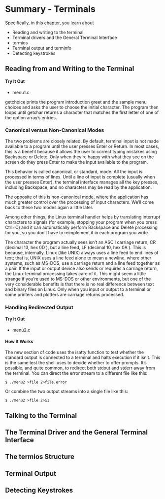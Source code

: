 # Summary - Terminals

Specifically, in this chapter, you learn about
* Reading and writing to the terminal
* Terminal drivers and the General Terminal Interface
* termios
* Terminal output and terminfo
* Detecting keystrokes

## Reading from and Writing to the Terminal

#### Try It Out
* menu1.c

getchoice prints the program introduction greet and the sample menu choices and asks the user to choose the initial character. The program then loops until getchar returns a character that matches the first letter of one of the option array’s entries.

### Canonical versus Non-Canonical Modes
The two problems are closely related. By default, terminal input is not made available to a program until the user presses Enter or Return. In most cases, this is a benefit because it allows the user to correct typing mistakes using Backspace or Delete. Only when they’re happy with what they see on the screen do they press Enter to make the input available to the program.

This behavior is called canonical, or standard, mode. All the input is processed in terms of lines. Until a line of input is complete (usually when the user presses Enter), the terminal interface manages all the key presses, including Backspace, and no characters may be read by the application.

The opposite of this is non-canonical mode, where the application has much greater control over the processing of input characters. We’ll come back to these two modes again a little later.

Among other things, the Linux terminal handler helps by translating interrupt characters to signals (for example, stopping your program when you press Ctrl+C) and it can automatically perform Backspace and Delete processing for you, so you don’t have to reimplement it in each program you write.

The character the program actually sees isn’t an ASCII carriage return, CR (decimal 13, hex 0D ), but a line feed, LF (decimal 10, hex 0A ). This is because, internally, Linux (like UNIX) always uses a line feed to end lines of text; that is, UNIX uses a line feed alone to mean a newline, where other systems, such as MS-DOS, use a carriage return and a line feed together as a pair. If the input or output device also sends or requires a carriage return, the Linux terminal processing takes care of it. This might seem a little strange if you’re used to MS-DOS or other environments, but one of the very considerable benefits is that there is no real difference between text and binary files on Linux. Only when you input or output to a terminal or some printers and plotters are carriage returns processed.

### Handling Redirected Output

#### Try It Out
* menu2.c

#### How It Works
The new section of code uses the isatty function to test whether the standard output is connected to
a terminal and halts execution if it isn’t. This is the same test the shell uses to decide whether to offer prompts. It’s possible, and quite common, to redirect both stdout and stderr away from the terminal. You can direct the error stream to a different file like this:
```
$ ./menu2 >file 2>file.error
```
Or combine the two output streams into a single file like this:
```
$ ./menu2 >file 2>&1
```

## Talking to the Terminal

## The Terminal Driver and the General Terminal Interface

## The termios Structure

## Terminal Output

## Detecting Keystrokes
